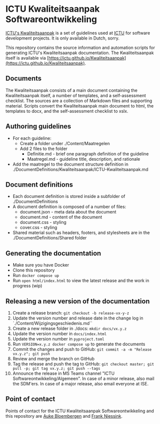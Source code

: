 # ICTU Kwaliteitsaanpak Softwareontwikkeling

[ICTU's Kwaliteitsaanpak](https://www.ictu.nl/kwaliteitsaanpak) is a set of guidelines used at [ICTU](https://www.ictu.nl) for software development projects. It is only available in Dutch, sorry.

This repository contains the source information and automation scripts for generating ICTU's Kwaliteitsaanpak documentation. The Kwaliteitsaanpak itself is available via [https://ictu.github.io/Kwaliteitsaanpak](https://ictu.github.io/Kwaliteitsaanpak).

## Documents

The Kwaliteitsaanpak consists of a main document containing the Kwaliteitsaanpak itself, a number of templates, and a self-assessment checklist. The sources are a collection of Markdown files and supporting material. Scripts convert the Kwaliteitsaanpak main document to html, the templates to docx, and the self-assessment checklist to xslx.

## Authoring guidelines

- For each guideline:
  - Create a folder under ./Content/Maatregelen
  - Add 2 files to the folder
    - Definitie.md - brief one paragraph definition of the guideline
    - Maatregel.md - guideline title, description, and rationale
- Add the maatregel to the document structure definition in ./DocumentDefinitions/Kwaliteitsaanpak/ICTU-Kwaliteitsaanpak.md

## Document definitions

- Each document definition is stored inside a subfolder of ./DocumentDefinitions
- A document definition is composed of a number of files:
  - document.json - meta data about the document
  - document.md - content of the document
  - document.css - styling
  - cover.css - styling
- Shared material such as headers, footers, and stylesheets are in the ./DocumentDefinitions/Shared folder

## Generating the documentation

- Make sure you have Docker
- Clone this repository
- Run `docker compose up`
- Run `open html/index.html` to view the latest release and the work in progress (wip)

## Releasing a new version of the documentation

1. Create a release branch: `git checkout -b release-vx-y-z`
2. Update the version number and release date in the change log in `./Content/Wijzigingsgeschiedenis.md``
3. Create a new release folder in ./docs: `mkdir docs/vx.y.z`
4. Update the version number in `docs/index.html`
5. Update the version number in `pyproject.toml`
6. Run `VERSION=x.y.z docker compose up` to generate the documents
7. Commit the changes and push to GitHub: `git commit -a -m "Release vx.y.z"; git push`
8. Review and merge the branch on GitHub
9. Tag the release and push the tag to GitHub: `git checkout master; git pull -p; git tag vx.y.z; git push --tags`
10. Announce the release in MS Teams channel "ICTU Softwareontwikkeling/Algemeen". In case of a minor release, also mail the SDM'ers. In case of a major release, also email everyone at ISE.

## Point of contact

Points of contact for the ICTU Kwaliteitsaanpak Softwareontwikkeling and this repository are [Auke Bloembergen](https://github.com/aukebloembergen) and [Frank Niessink](https://github.com/fniessink).
